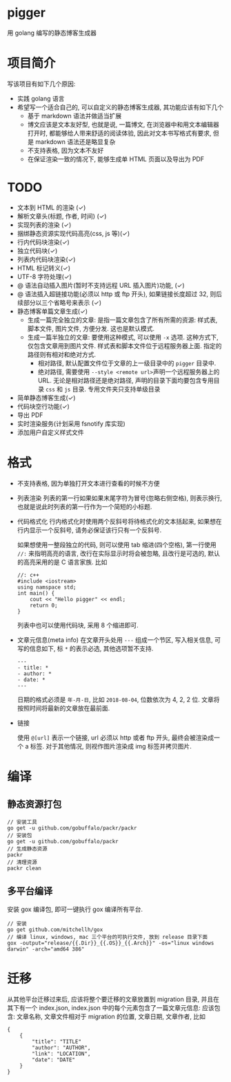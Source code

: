# pigger

用 golang 编写的静态博客生成器

# 项目简介

写该项目有如下几个原因:

- 实践 golang 语言
- 希望写一个适合自己的, 可以自定义的静态博客生成器, 其功能应该有如下几个
    - 基于 markdown 语法并做适当扩展
    - 博文应该是文本友好型, 也就是说, 一篇博文, 在浏览器中和用文本编辑器打开时,
        都能够给人带来舒适的阅读体验, 因此对文本书写格式有要求,
        但是 markdown 语法还是略显复杂
    - 不支持表格, 因为文本不友好
    - 在保证渲染一致的情况下, 能够生成单 HTML 页面以及导出为 PDF

# TODO

- 文本到 HTML 的渲染 (✓)
- 解析文章头(标题, 作者, 时间) (✓)
- 实现列表的渲染 (✓)
- 捆绑静态资源实现代码高亮(css, js 等)(✓)
- 行内代码块渲染(✓)
- 独立代码块(✓)
- 列表内代码块渲染(✓)
- HTML 标记转义(✓)
- UTF-8 字符处理(✓)
- @ 语法自动插入图片(暂时不支持远程 URL 插入图片)功能,
    (✓)
- @ 语法插入超链接功能(必须以 http 或 ftp 开头),
    如果链接长度超过 32, 则后续部分以三个省略号来表示 (✓)
- 静态博客单篇文章生成(✓)
  - 生成一篇完全独立的文章:
  是指一篇文章包含了所有所需的资源: 样式表, 脚本文件, 图片文件, 方便分发.
  这也是默认模式.
  - 生成一篇半独立的文章:
  要使用这种模式, 可以使用 `-x` 选项. 这种方式下, 仅包含文章用到图片文件.
  样式表和脚本文件位于远程服务器上面. 指定的路径则有相对和绝对方式.
      - 相对路径, 默认配置文件位于文章的上一级目录中的 `pigger` 目录中.
      - 绝对路径, 需要使用 `--style <remote url>`声明一个远程服务器上的 URL.
  无论是相对路径还是绝对路径, 声明的目录下面均要包含专用目录 `css` 和 `js` 目录.
  专用文件夹只支持单级目录
- 简单静态博客生成(✓)
- 代码块空行功能(✓)
- 导出 PDF
- 实时渲染服务(计划采用 fsnotify 库实现)
- 添加用户自定义样式文件

# 格式

- 不支持表格, 因为单独打开文本进行查看的时候不方便

- 列表渲染
    列表的第一行如果如果末尾字符为冒号(忽略右侧空格), 则表示换行,
    也就是说此时列表的第一行作为一个简短的小标题.

- 代码格式化
    行内格式化时使用两个反斜号将待格式化的文本括起来,
    如果想在行内显示一个反斜号, 请务必保证该行只有一个反斜号.

    如果想使用一整段独立的代码, 则可以使用 tab 缩进(四个空格),
    第一行使用 `//:` 来指明高亮的语言, 改行在实际显示时将会被忽略,
    且改行是可选的, 默认的高亮采用的是 C 语言家族. 比如

    ```
    //: c++
    #include <iostream>
    using namspace std;
    int main() {
        cout << "Hello pigger" << endl;
        return 0;
    }
    ```

    列表中也可以使用代码块, 采用 8 个缩进即可.

- 文章元信息(meta info)
    在文章开头处用 `---` 组成一个节区, 写入相关信息, 可写的信息如下,
    标 `*` 的表示必选, 其他选项暂不支持.

    ```
    ---
    - title: *
    - author: *
    - date: *
    ---
    ```
    日期的格式必须是 `年-月-日`, 比如 `2018-08-04`, 位数依次为 4, 2, 2 位.
    文章将按照时间将最新的文章放在最前面.
    

- 链接

    使用 `@[url]` 表示一个链接, url 必须以 http 或者 ftp 开头, 最终会被渲染成一个 a 标签.
    对于其他情况,  则视作图片渲染成 img 标签并拷贝图片.

# 编译

## 静态资源打包

    // 安装工具
    go get -u github.com/gobuffalo/packr/packr
    // 安装包
    go get -u github.com/gobuffalo/packr
    // 生成静态资源
    packr
    // 清理资源
    packr clean

## 多平台编译

安装 gox 编译包, 即可一键执行 gox 编译所有平台.

    // 安装
    go get github.com/mitchellh/gox
    // 编译 linux, windows, mac 三个平台的可执行文件, 放到 release 目录下面
    gox -output="release/{{.Dir}}_{{.OS}}_{{.Arch}}" -os="linux windows darwin" -arch="amd64 386"
    
# 迁移

从其他平台迁移过来后, 应该将整个要迁移的文章放置到 migration 目录,
并且在其下有一个 index.json, index.json 中的每个元素包含了一篇文章元信息:
应该包含: 文章名称, 文章文件相对于 migration 的位置, 文章日期, 文章作者,
比如

    {
        {
            "title": "TITLE"
            "author": "AUTHOR",
            "link": "LOCATION",
            "date": "DATE"
        }
    }

